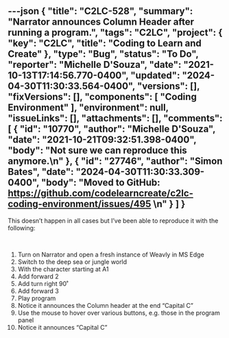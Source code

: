 ---json
{
  "title": "C2LC-528",
  "summary": "Narrator announces Column Header after running a program.",
  "tags": "C2LC",
  "project": {
    "key": "C2LC",
    "title": "Coding to Learn and Create"
  },
  "type": "Bug",
  "status": "To Do",
  "reporter": "Michelle D'Souza",
  "date": "2021-10-13T17:14:56.770-0400",
  "updated": "2024-04-30T11:30:33.564-0400",
  "versions": [],
  "fixVersions": [],
  "components": [
    "Coding Environment"
  ],
  "environment": null,
  "issueLinks": [],
  "attachments": [],
  "comments": [
    {
      "id": "10770",
      "author": "Michelle D'Souza",
      "date": "2021-10-21T09:32:51.398-0400",
      "body": "Not sure we can reproduce this anymore.\n"
    },
    {
      "id": "27746",
      "author": "Simon Bates",
      "date": "2024-04-30T11:30:33.309-0400",
      "body": "Moved to GitHub: <https://github.com/codelearncreate/c2lc-coding-environment/issues/495>&#x20;\n"
    }
  ]
}
---
This doesn’t happen in all cases but I’ve been able to reproduce it with the following:

 

1. Turn on Narrator and open a fresh instance of Weavly in MS Edge
2. Switch to the deep sea or jungle world
3. With the character starting at A1
4. Add forward 2
5. Add turn right 90˚
6. Add forward 3 
7. Play program
8. Notice it announces the Column header at the end “Capital C”
9. Use the mouse to hover over various buttons, e.g. those in the program panel
10. Notice it announces “Capital C”

        
